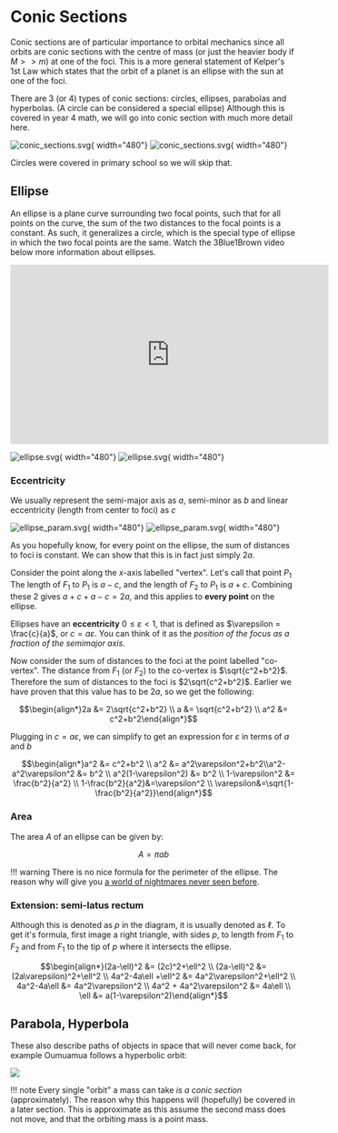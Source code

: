 # Conic Sections

Conic sections are of particular importance to orbital mechanics since all orbits are conic sections with the 
centre of mass (or just the heavier body if $M >> m$) at one of the foci. This is a more general statement of 
Kelper's 1st Law which states that the orbit of a planet is an ellipse with the sun at one of the foci.

There are 3 (or 4) types of conic sections: circles, ellipses, parabolas and hyperbolas. (A circle can be considered a special ellipse)
Although this is covered in year 4 math, we will go into conic section with much more detail here.

![conic_sections.svg](../img/conic_sections.svg#only-light){ width="480"}
![conic_sections.svg](../img/conic_sections_dark.svg#only-dark){ width="480"}

Circles were covered in primary school so we will skip that.

## Ellipse

An ellipse is a plane curve surrounding two focal points, such that for all points on the curve, the sum of the two 
distances to the focal points is a constant. As such, it generalizes a circle, which is the special type of ellipse in 
which the two focal points are the same. Watch the 3Blue1Brown video below more information about ellipses.

<iframe width="560" height="315" src="https://www.youtube-nocookie.com/embed/pQa_tWZmlGs" title="YouTube video player" frameborder="0" allow="accelerometer; autoplay; clipboard-write; encrypted-media; gyroscope; picture-in-picture" allowfullscreen></iframe>

![ellipse.svg](../img/ellipse.svg#only-light){ width="480"}
![ellipse.svg](../img/ellipse_dark.svg#only-dark){ width="480"}

### Eccentricity

We usually represent the semi-major axis as $a$, semi-minor as $b$ and linear eccentricity (length from center to foci) as $c$

![ellipse_param.svg](../img/ellipse_param.svg#only-light){ width="480"}
![ellipse_param.svg](../img/ellipse_param_dark.svg#only-dark){ width="480"}

As you hopefully know, for every point on the ellipse, the sum of distances to foci is constant. We can show that this is in fact just simply $2a$.

Consider the point along the $x$-axis labelled "vertex". Let's call that point $P_1$ The length of $F_1$ to $P_1$ is $a-c$, and the length of $F_2$ to $P_1$ is $a+c$. Combining these 2 gives $a+c+a-c=2a$, and this applies to **every point** on the ellipse.

Ellipses have an **eccentricity** $0\leq\varepsilon<1$, that is defined as $\varepsilon = \frac{c}{a}$, or $c=a\varepsilon$. You can think of it as the _position of the focus as a fraction of the semimajor axis_.

Now consider the sum of distances to the foci at the point labelled "co-vertex". The distance from $F_1$ (or $F_2$) to the co-vertex is $\sqrt{c^2+b^2}$. Therefore the sum of distances to the foci is $2\sqrt{c^2+b^2}$. Earlier we have proven that this value has to be $2a$, so we get the following:

$$\begin{align*}2a &= 2\sqrt{c^2+b^2} \\ a &= \sqrt{c^2+b^2} \\ a^2 &= c^2+b^2\end{align*}$$

Plugging in $c=a\varepsilon$, we can simplify to get an expression for $\varepsilon$ in terms of $a$ and $b$

$$\begin{align*}a^2 &= c^2+b^2 \\ a^2 &= a^2\varepsilon^2+b^2\\a^2-a^2\varepsilon^2 &= b^2 \\ a^2(1-\varepsilon^2) &= b^2 \\ 1-\varepsilon^2 &= \frac{b^2}{a^2} \\ 1-\frac{b^2}{a^2}&=\varepsilon^2 \\ \varepsilon&=\sqrt{1-\frac{b^2}{a^2}}\end{align*}$$

### Area

The area $A$ of an ellipse can be given by:

$$ A = \pi a b$$

!!! warning
    There is no nice formula for the perimeter of the ellipse. The reason why will give you [a world of nightmares never seen before](https://www.youtube.com/watch?v=wc9H-apkH2M).

### Extension: semi-latus rectum

Although this is denoted as $p$ in the diagram, it is usually denoted as $\ell$. To get it's formula, first image a right triangle, with sides $p$, to length from $F_1$ to $F_2$ and from $F_1$ to the tip of $p$ where it intersects the ellipse.

$$\begin{align*}(2a-\ell)^2 &= (2c)^2+\ell^2 \\ (2a-\ell)^2 &= (2a\varepsilon)^2+\ell^2 \\ 4a^2-4a\ell +\ell^2 &= 4a^2\varepsilon^2+\ell^2 \\ 4a^2-4a\ell &= 4a^2\varepsilon^2 \\ 4a^2 + 4a^2\varepsilon^2  &= 4a\ell \\ \ell &= a(1-\varepsilon^2)\end{align*}$$


## Parabola, Hyperbola

These also describe paths of objects in space that will never come back, for example Oumuamua follows a hyperbolic orbit:

![](../img/oumuamua_orbit.png)

!!! note
    Every single "orbit" a mass can take _is a conic section_ (approximately).
    The reason why this happens will (hopefully) be covered in a later section.
    This is approximate as this assume the second mass does not move, and that the orbiting mass is a point mass. 
